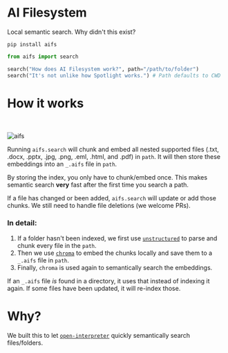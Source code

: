 # AI Filesystem

Local semantic search. Why didn't this exist?

```shell
pip install aifs
```

```python
from aifs import search

search("How does AI Filesystem work?", path="/path/to/folder")
search("It's not unlike how Spotlight works.") # Path defaults to CWD
```

# How it works

<br>

![aifs](https://github.com/KillianLucas/aifs/assets/63927363/c61599a9-aad8-483d-b6a4-3671629cd5f4)

Running `aifs.search` will chunk and embed all nested supported files (.txt, .docx, .pptx, .jpg, .png, .eml, .html, and .pdf) in `path`. It will then store these embeddings into an `_.aifs` file in `path`.

By storing the index, you only have to chunk/embed once. This makes semantic search **very** fast after the first time you search a path.

If a file has changed or been added, `aifs.search` will update or add those chunks. We still need to handle file deletions (we welcome PRs).

### In detail:

1. If a folder hasn't been indexed, we first use [`unstructured`](https://github.com/Unstructured-IO/unstructured/tree/main) to parse and chunk every file in the `path`.
2. Then we use [`chroma`](https://github.com/chroma-core/chroma) to embed the chunks locally and save them to a `_.aifs` file in `path`.
3. Finally, `chroma` is used again to semantically search the embeddings.

If an `_.aifs` file _is_ found in a directory, it uses that instead of indexing it again. If some files have been updated, it will re-index those.

# Why?

We built this to let [`open-interpreter`](https://openinterpreter.com/) quickly semantically search files/folders.

